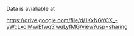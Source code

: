 Data is avialiable at 

https://drive.google.com/file/d/1KxNGYCX_-yWcLxqIMwiEfwq5IwuLyfMG/view?usp=sharing

